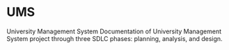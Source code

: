# UMS
University Management System 
Documentation of University Management System project through three SDLC phases: planning, analysis, and design.
